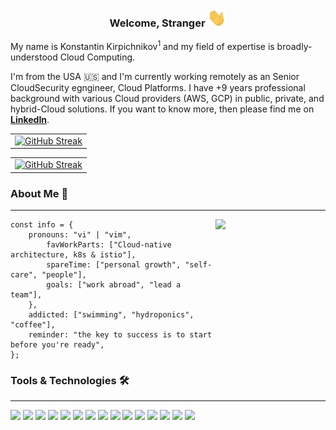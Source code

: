 <h3 align="center" dir="auto">
  Welcome, Stranger  
  <a target="_blank" rel="noopener noreferrer" href="https://raw.githubusercontent.com/kkirpichnikov/kkirpichnikov/main/wave.gif">
    <img src="https://raw.githubusercontent.com/kkirpichnikov/kkirpichnikov/main/wave.gif" width="30px" style="max-width: 100%;">
  </a> 
</h3>

My name is Konstantin Kirpichnikov<sup>1</sup> and my field of expertise is broadly-understood Cloud Computing. 

I'm from the USA :us: and I'm currently working remotely as an Senior CloudSecurity egngineer, Cloud Platforms. I have +9 years professional background with various Cloud providers (AWS, GCP) in public, private, and hybrid-Cloud solutions. If you want to know more, then please find me on [**LinkedIn**](https://linkedin.com/in/kkirpichnikov).

<table>
<td align="center"><a href="https://git.io/streak-stats" rel="nofollow"><img src="https://github-readme-streak-stats.herokuapp.com/?user=kkirpichnikov&theme=nord&count_private=true&hide_border=true&disable_animations=true" alt="GitHub Streak" style="max-width: 100%;"></td>
</table>

<table>
<td align="center"><a href="https://git.io/streak-stats" rel="nofollow"><img src="https://github-readme-streak-stats.herokuapp.com/?user=konstantin-recurly&theme=nord&count_private=true&hide_border=true&disable_animations=true" alt="GitHub Streak" style="max-width: 100%;"></td>
</table>


### About Me :speech_balloon:	
___

<img align="right" data-canonical-src="https://www.toptal.com/press-center/third-scholarship-winner" width=35% height=auto src="https://raw.githubusercontent.com/kkirpichnikov/kkirpichnikov/main/programmer.gif" style="max-width: 100%;">

```shell script
const info = {
    pronouns: "vi" | "vim",
        favWorkParts: ["Cloud-native architecture, k8s & istio"],
        spareTime: ["personal growth", "self-care", "people"],
        goals: ["work abroad", "lead a team"],
    },
    addicted: ["swimming", "hydroponics", "coffee"],
    reminder: "the key to success is to start before you're ready",
};
```

### Tools & Technologies :hammer_and_wrench:
___

![](https://img.shields.io/badge/Cloud-GCP-informational?style=flat&logo=googlecloud&logoColor=white&color=b3ccff)
![](https://img.shields.io/badge/Cloud-AWS-informational?style=flat&logo=amazonaws&logoColor=white&color=b3ccff)
![](https://img.shields.io/badge/Cloud-VMware-informational?style=flat&logo=vmware&logoColor=white&color=b3ccff)
![](https://img.shields.io/badge/Tools-Kubernetes-informational?style=flat&logo=kubernetes&logoColor=white&color=b3ccff)
![](https://img.shields.io/badge/Tools-Istio-informational?style=flat&logo=istio&logoColor=white&color=b3ccff)
![](https://img.shields.io/badge/Tools-Docker-informational?style=flat&logo=docker&logoColor=white&color=b3ccff)
![](https://img.shields.io/badge/Tools-Jenkins-informational?style=flat&logo=jenkins&logoColor=white&color=b3ccff)
![](https://img.shields.io/badge/Tools-GitHub-informational?style=flat&logo=github&logoColor=white&color=b3ccff)
![](https://img.shields.io/badge/Code-Terraform-informational?style=flat&logo=terraform&logoColor=white&color=b3ccff)
![](https://img.shields.io/badge/Code-Terragrunt-informational?style=flat&logo=terraform&logoColor=white&color=b3ccff)
![](https://img.shields.io/badge/Code-Helm-informational?style=flat&logo=helm&logoColor=white&color=b3ccff)
![](https://img.shields.io/badge/Code-Ansible-informational?style=flat&logo=ansible&logoColor=white&color=b3ccff)
![](https://img.shields.io/badge/Shell-Bash-informational?style=flat&logo=gnu-bash&logoColor=white&color=b3ccff)
![](https://img.shields.io/badge/OS-Linux-informational?style=flat&logo=linux&logoColor=white&color=b3ccff)
![](https://img.shields.io/badge/OS-Mac-informational?style=flat&logo=macos&logoColor=white&color=b3ccff)

<!---
![](https://github-profile-summary-cards.vercel.app/api/cards/profile-details?username=kkirpichnikov&theme=nord_dark&count_private=true&hide_border=true&disable_animations=true&custom_title=Stats)
-->

<!---
![Anurag's GitHub stats](https://github-readme-stats.vercel.app/api?username=kkirpichnikov&theme=nord&show_icons=true&count_private=true&hide=contribs,stars&custom_title=Stats)

[![GitHub Streak](https://github-readme-streak-stats.herokuapp.com/?user=kkirpichnikov&theme=nord&count_private=true)](https://git.io/streak-stats)


[![Top Langs](https://github-readme-stats.vercel.app/api/top-langs/?username=kkirpichnikov&theme=nord&layout=compact&langs_count=8&count_private=true)](https://github.com/dkrzyszczyk/github-readme-stats)
-->

<!---
![Anurag's GitHub stats](https://github-readme-stats.vercel.app/api?username=kkirpichnikov&theme=nord&show_icons=true&count_private=true&hide=contribs,stars&custom_title=Stats)

[![GitHub Streak](https://github-readme-streak-stats.herokuapp.com/?user=kkirpichnikov&theme=nord&count_private=true)](https://git.io/streak-stats)


[![Top Langs](https://github-readme-stats.vercel.app/api/top-langs/?username=kkirpichnikov&theme=nord&layout=compact&langs_count=8&count_private=true)](https://github.com/dkrzyszczyk/github-readme-stats)
-->




